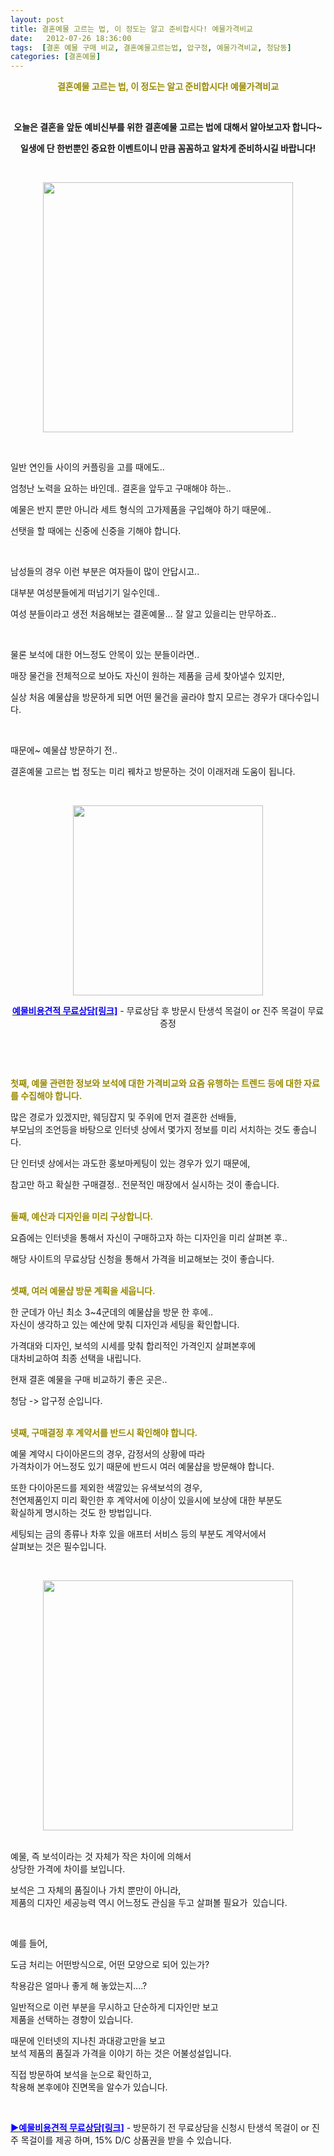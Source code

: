 ```yaml
---
layout: post
title: 결혼예물 고르는 법, 이 정도는 알고 준비합시다! 예물가격비교
date:   2012-07-26 18:36:00
tags:  [결혼 예물 구매 비교, 결혼예물고르는법, 압구정, 예물가격비교, 청담동]
categories: [결혼예물]
---
```



<p style="text-align: center;"><strong><span style="color: rgb(153, 138, 0);">결혼예물 고르는 법, 이 정도는 알고 준비합시다! 예물가격비교</span></strong></p><p style="text-align: center;"><strong></strong>&nbsp;</p><p style="text-align: center;"><strong>오늘은 결혼을 앞둔 예비신부를 위한 결혼예물 고르는 법에 대해서 알아보고자 합니다~</strong></p><p style="text-align: center;"><strong>일생에 단 한번뿐인 중요한 이벤트이니 만큼 꼼꼼하고 알차게 준비하시길 바랍니다!</strong></p><p>&nbsp;</p><p style="text-align: center; clear: none; float: none;"><span class="imageblock" style="width: 400px; height: auto; display: inline-block; max-width: 100%;"><img width="400" height="266" style="height: auto; cursor: pointer; max-width: 100%;" src="https://t1.daumcdn.net/cfile/tistory/120A0C495014FEF504" filename="결혼예물고르는법.jpg" filemime="image/jpeg"></span></p><p>&nbsp;</p><p>일반 연인들 사이의 커플링을 고를 때에도..</p><p>엄청난 노력을 요하는 바인데.. 결혼을 앞두고 구매해야 하는..</p><p>예물은 반지 뿐만 아니라 세트 형식의 고가제품을 구입해야 하기 때문에..</p><p>선탯을 할 때에는 신중에 신중을 기해야 합니다.</p><p>&nbsp;</p><p>남성들의 경우 이런 부분은 여자들이 많이 안답시고..</p><p>대부분 여성분들에게 떠넘기기 일수인데..</p><p>여성 분들이라고 생전 처음해보는 결혼예물... 잘 알고 있을리는 만무하죠..</p><p>&nbsp;</p><p>물론 보석에 대한 어느정도 안목이 있는 분들이라면..</p><p>매장 물건을 전체적으로 보아도 자신이 원하는 제품을 금세 찾아낼수 있지만, </p><p>실상 처음 예물샵을 방문하게 되면 어떤 물건을 골라야 할지 모르는 경우가 대다수입니다. </p><p>&nbsp;</p><p>때문에~ 예물샵 방문하기 전..</p><p>결혼예물 고르는 법 정도는 미리 꿰차고 방문하는 것이 이래저래 도움이 됩니다.</p><p>&nbsp;</p><p style="text-align: center; clear: none; float: none;"><span class="imageblock" style="width: 304px; height: auto; display: inline-block; max-width: 100%;"><img width="304" height="237" style="height: auto; max-width: 100%;" src="https://t1.daumcdn.net/cfile/tistory/156DBF49501501CD33" filename="에스파젬.jpg" filemime="image/jpeg"></span></p><p style="text-align: center;"><strong><span style="color: rgb(9, 0, 255);"></span><a class="tx-link" href="https://search.leevra.com/search.leevra.com?q=%EA%B2%B0%ED%98%BC%EC%98%88%EB%AC%BC" target="_self"><span style="color: rgb(9, 0, 255);">예물비용견적 무료상담[링크]</span></a></strong> - 무료상담 후 방문시 탄생석 목걸이 or 진주 목걸이 무료증정</p><p>&nbsp;</p><p>&nbsp;</p><p><strong><span style="color: rgb(153, 138, 0);">첫째, 예물 관련한 정보와 보석에 대한 가격비교와&nbsp;요즘 유행하는 </span><span style="color: rgb(153, 138, 0);">트렌드</span><span style="color: rgb(153, 138, 0);"> 등에 </span><span style="color: rgb(153, 138, 0);">대한 자료를 수집해야 합니다.</span></strong></p><p>많은 경로가 있겠지만,&nbsp;웨딩잡지 및 주위에 먼저 결혼한 선배들, <br>부모님의 조언등을 바탕으로 인터넷 상에서 몇가지 정보를&nbsp;미리 서치하는 것도 좋습니다.</p><p>단 인터넷 상에서는 과도한 홍보마케팅이 있는 경우가 있기 때문에,</p><p>참고만 하고 확실한 구매결정.. 전문적인 매장에서 실시하는 것이 좋습니다.</p><p><br><strong><span style="color: rgb(153, 138, 0);">둘째, 예산과 디자인을 미리 구상합니다.</span></strong></p><p>요즘에는 인터넷을 통해서 자신이 구매하고자 하는 디자인을 미리 살펴본 후..</p><p>해당 사이트의 무료상담 신청을 통해서 가격을 비교해보는 것이 좋습니다.</p><p><br><strong><span style="color: rgb(153, 138, 0);">셋째, 여러 예물샵 </span><span style="color: rgb(153, 138, 0);">방문 </span><span style="color: rgb(153, 138, 0);">계획을 세웁니다.</span></strong></p><p>한 군데가 아닌 최소 3~4군데의 예물샵을 방문 한 후에..<br>자신이 생각하고 있는 예산에 맞춰 디자인과 세팅을 확인합니다. </p><p>가격대와 디자인, 보석의 시세를 맞춰 합리적인 가격인지 살펴본후에 <br>대차비교하여 최종 선택을 내립니다. </p><p>현재 결혼 예물을 구매 비교하기 좋은 곳은..</p><p>청담 -&gt; 압구정 순입니다.</p><p><br><strong><span style="color: rgb(153, 138, 0);">넷째, 구매결정 후 계약서를 반드시 확인해야 합니다.</span></strong></p><p>예물 계약시 다이아몬드의 경우, 감정서의 상황에 따라 <br>가격차이가 어느정도 있기 때문에 반드시 여러 예물샵을 방문해야 합니다. </p><p>또한 다이아몬드를 제외한 색깔있는 유색보석의 경우,<br>천연제품인지 미리 확인한 후 계약서에 이상이 있을시에 보상에 대한 부분도 <br>확실하게 명시하는 것도 한 방법입니다. </p><p>세팅되는 금의 종류나 차후 있을 애프터 서비스 등의 부분도 계약서에서 <br>살펴보는 것은 필수입니다.</p><p>&nbsp;</p><p style="text-align: center; clear: none; float: none;"><span class="imageblock" style="width: 400px; height: auto; display: inline-block; max-width: 100%;"><img width="400" height="224" style="height: auto; cursor: pointer; max-width: 100%;" src="https://t1.daumcdn.net/cfile/tistory/150F884F501501A724" filename="예물샵.jpg" filemime="image/jpeg"></span></p><p><br>예물, 즉 보석이라는 것 자체가 작은 차이에 의해서 <br>상당한 가격에 차이를 보입니다. </p><p>보석은 그 자체의 품질이나 가치 뿐만이 아니라, <br>제품의 디자인 세공능력 역시 어느정도 관심을 두고 살펴볼 필요가&nbsp; 있습니다. </p><p>&nbsp;</p><p>예를 들어, </p><p>도금 처리는 어떤방식으로, 어떤 모양으로 되어 있는가?</p><p>착용감은 얼마나 좋게 해 놓았는지....?</p><p>일반적으로 이런 부분을 무시하고 단순하게 디자인만 보고 <br>제품을 선택하는 경향이 있습니다. </p><p>때문에 인터넷의 지나친 과대광고만을 보고 <br>보석 제품의 품질과 가격을 이야기 하는 것은 어불성설입니다. </p><p>직접 방문하여 보석을 눈으로 확인하고, <br>착용해 본후에야 진면목을 알수가 있습니다. </p><p><br></p><p><strong><span style="color: rgb(9, 0, 255);"></span><a class="tx-link" href="https://search.leevra.com/search.leevra.com?q=%EA%B2%B0%ED%98%BC%EC%98%88%EB%AC%BC" target="_self"><span style="color: rgb(9, 0, 255);">▶예물비용견적 무료상담[링크]</span></a></strong> - 방문하기 전 무료상담을 신청시 탄생석 목걸이 or 진주 목걸이를 제공 하며, 15% D/C 상품권을 받을 수 있습니다.</p><p>&nbsp;</p><p><br></p>
